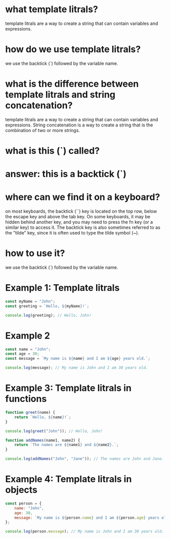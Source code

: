 # what template litrals?
template litrals are a way to create a string that can contain variables and expressions.

# how do we use template litrals?
we use the backtick (`) followed by the variable name.

# what is the difference between template litrals and string concatenation?
template litrals are a way to create a string that can contain variables and expressions. String concatenation is a way to create a string that is the combination of two or more strings.

# what is this (`) called?
# answer: this is a backtick (`)

# where can we find it on a keyboard?
on most keyboards, the backtick (``) key is located on the top row, below the escape key and above the tab key. On some keyboards, it may be hidden behind another key, and you may need to press the fn key (or a similar key) to access it. The backtick key is also sometimes referred to as the "tilde" key, since it is often used to type the tilde symbol (~).

# how to use it?
we use the backtick (`) followed by the variable name.

# Example 1: Template litrals
```js
const myName = "John";
const greeting = `Hello, ${myName}!`;

console.log(greeting); // Hello, John!
```

# Example 2
```js
const name = "John";
const age = 30;
const message = `My name is ${name} and I am ${age} years old.`;

console.log(message); // My name is John and I am 30 years old.
```

# Example 3: Template litrals in functions
```js
function greet(name) {
    return `Hello, ${name}!`;
}

console.log(greet("John")); // Hello, John!

function addNames(name1, name2) {
    return `The names are ${name1} and ${name2}.`;
}

console.log(addNames("John", "Jane")); // The names are John and Jane.
```

# Example 4: Template litrals in objects
```js
const person = {
    name: "John",
    age: 30,
    message: `My name is ${person.name} and I am ${person.age} years old.`
};

console.log(person.message); // My name is John and I am 30 years old.
```
